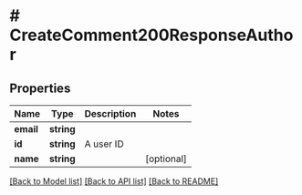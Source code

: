 # # CreateComment200ResponseAuthor

## Properties

Name | Type | Description | Notes
------------ | ------------- | ------------- | -------------
**email** | **string** |  |
**id** | **string** | A user ID |
**name** | **string** |  | [optional]

[[Back to Model list]](../../README.md#models) [[Back to API list]](../../README.md#endpoints) [[Back to README]](../../README.md)
